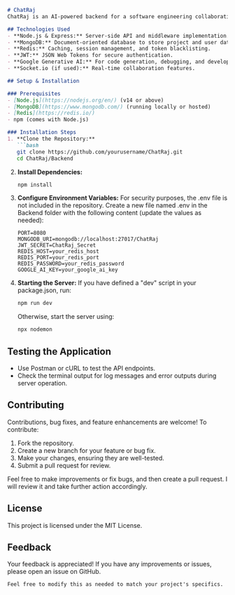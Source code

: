 ```markdown
# ChatRaj
ChatRaj is an AI-powered backend for a software engineering collaboration platform. It provides secure project management, user authentication, real-time collaboration, and AI-assisted development features. The backend is built using Node.js, Express, MongoDB, and Redis, with integration for Google Generative AI to assist in software development tasks.

## Technologies Used
- **Node.js & Express:** Server-side API and middleware implementation.
- **MongoDB:** Document-oriented database to store project and user data.
- **Redis:** Caching, session management, and token blacklisting.
- **JWT:** JSON Web Tokens for secure authentication.
- **Google Generative AI:** For code generation, debugging, and development assistance.
- **Socket.io (if used):** Real-time collaboration features.

## Setup & Installation

### Prerequisites
- [Node.js](https://nodejs.org/en/) (v14 or above)
- [MongoDB](https://www.mongodb.com/) (running locally or hosted)
- [Redis](https://redis.io/)
- npm (comes with Node.js)

### Installation Steps
1. **Clone the Repository:**
   ```bash
   git clone https://github.com/yourusername/ChatRaj.git
   cd ChatRaj/Backend
   ```

2. **Install Dependencies:**
   ```bash
   npm install
   ```

3. **Configure Environment Variables:**
   For security purposes, the .env file is not included in the repository. Create a new file named .env in the Backend folder with the following content (update the values as needed):
   ```properties
   PORT=8080
   MONGODB_URI=mongodb://localhost:27017/ChatRaj
   JWT_SECRET=ChatRaj_Secret
   REDIS_HOST=your_redis_host
   REDIS_PORT=your_redis_port
   REDIS_PASSWORD=your_redis_password
   GOOGLE_AI_KEY=your_google_ai_key
   ```

4. **Starting the Server:**
   If you have defined a "dev" script in your package.json, run:
   ```bash
   npm run dev
   ```
   Otherwise, start the server using:
   ```bash
   npx nodemon
   ```

## Testing the Application
- Use Postman or cURL to test the API endpoints.
- Check the terminal output for log messages and error outputs during server operation.

## Contributing
Contributions, bug fixes, and feature enhancements are welcome! To contribute:
1. Fork the repository.
2. Create a new branch for your feature or bug fix.
3. Make your changes, ensuring they are well-tested.
4. Submit a pull request for review.

Feel free to make improvements or fix bugs, and then create a pull request. I will review it and take further action accordingly.

## License
This project is licensed under the MIT License.

## Feedback
Your feedback is appreciated! If you have any improvements or issues, please open an issue on GitHub.
```
Feel free to modify this as needed to match your project's specifics.
```
